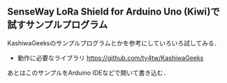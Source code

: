 ## SenseWay LoRa Shield for Arduino Uno (Kiwi)で試すサンプルプログラム

KashiwaGeeksのサンプルプログラムとかを参考にしていろいろ試してみる．

- 動作に必要なライブラリ
https://github.com/ty4tw/KashiwaGeeks

あとはこのサンプルをArduino IDEなどで開いて書き込む．

